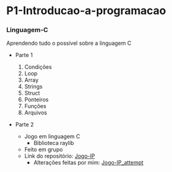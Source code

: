 # P1-Introducao-a-programacao
### Linguagem-C
 Aprendendo tudo o possível sobre a linguagem C
- Parte 1
  1. Condições
  2. Loop 
  3. Array 
  4. Strings 
  5. Struct 
  6. Ponteiros 
  7. Funções 
  8. Arquivos

- Parte 2
  - Jogo em linguagem C 
    - Biblioteca raylib
  - Feito em grupo
  - Link do repositório: <a href=https://github.com/DaviDubeux/Jogo-IP>Jogo-IP</a>
    - Alterações feitas por mim: <a href=https://github.com/mayresAndrey/Jogo-IP_attempt>Jogo-IP_attempt</a>
